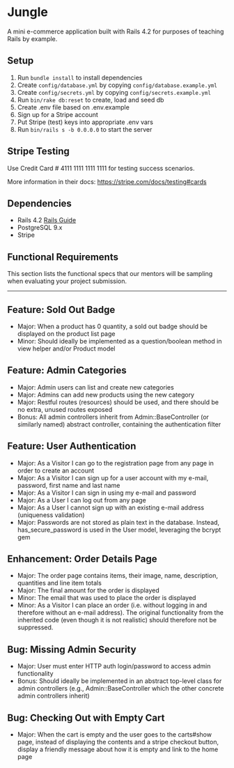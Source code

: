 # Jungle

A mini e-commerce application built with Rails 4.2 for purposes of teaching Rails by example.

## Setup

1. Run `bundle install` to install dependencies
2. Create `config/database.yml` by copying `config/database.example.yml`
3. Create `config/secrets.yml` by copying `config/secrets.example.yml`
4. Run `bin/rake db:reset` to create, load and seed db
5. Create .env file based on .env.example
6. Sign up for a Stripe account
7. Put Stripe (test) keys into appropriate .env vars
8. Run `bin/rails s -b 0.0.0.0` to start the server

## Stripe Testing

Use Credit Card # 4111 1111 1111 1111 for testing success scenarios.

More information in their docs: <https://stripe.com/docs/testing#cards>

## Dependencies

* Rails 4.2 [Rails Guide](http://guides.rubyonrails.org/v4.2/)
* PostgreSQL 9.x
* Stripe

## Functional Requirements

This section lists the functional specs that our mentors will be sampling when evaluating your project submission.

____________________________

## Feature: Sold Out Badge

- Major: When a product has 0 quantity, a sold out badge should be displayed on the product list page
- Minor: Should ideally be implemented as a question/boolean method in view helper and/or Product model

## Feature: Admin Categories
- Major: Admin users can list and create new categories
- Major: Admins can add new products using the new category
- Major: Restful routes (resources) should be used, and there should be no extra, unused routes exposed
- Bonus: All admin controllers inherit from Admin::BaseController (or similarly named) abstract controller, containing the authentication filter

## Feature: User Authentication
- Major: As a Visitor I can go to the registration page from any page in order to create an account
- Major: As a Visitor I can sign up for a user account with my e-mail, password, first name and last name
- Major: As a Visitor I can sign in using my e-mail and password
- Major: As a User I can log out from any page
- Major: As a User I cannot sign up with an existing e-mail address (uniqueness validation)
- Major: Passwords are not stored as plain text in the database. Instead, has_secure_password is used in the User model, leveraging the bcrypt gem

## Enhancement: Order Details Page
- Major: The order page contains items, their image, name, description, quantities and line item totals
- Major: The final amount for the order is displayed
- Minor: The email that was used to place the order is displayed
- Minor: As a Visitor I can place an order (i.e. without logging in and therefore without an e-mail address). The original functionality from the inherited code (even though it is not realistic) should therefore not be suppressed.
## Bug: Missing Admin Security
- Major: User must enter HTTP auth login/password to access admin functionality
- Bonus: Should ideally be implemented in an abstract top-level class for admin controllers (e.g., Admin::BaseController which the other concrete admin controllers inherit)
## Bug: Checking Out with Empty Cart
- Major: When the cart is empty and the user goes to the carts#show page, instead of displaying the contents and a stripe checkout button, display a friendly message about how it is empty and link to the home page
